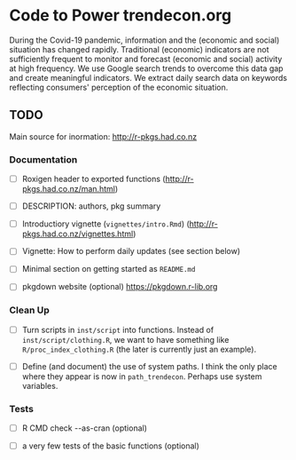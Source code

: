 # Code to Power trendecon.org

During the Covid-19 pandemic, information and the (economic and social) situation has changed rapidly. Traditional (economic) indicators are not sufficiently frequent to monitor and forecast (economic and social) activity at high frequency. We use Google search trends to overcome this data gap and create meaningful indicators. We extract daily search data on keywords reflecting consumers' perception of the economic situation.


## TODO


Main source for inormation: http://r-pkgs.had.co.nz

### Documentation

- [ ] Roxigen header to exported functions (http://r-pkgs.had.co.nz/man.html)

- [ ] DESCRIPTION: authors, pkg summary

- [ ] Introductiory vignette (`vignettes/intro.Rmd`) (http://r-pkgs.had.co.nz/vignettes.html)

- [ ] Vignette: How to perform daily updates (see section below)

- [ ] Minimal section on getting started as `README.md`

- [ ] pkgdown website (optional) https://pkgdown.r-lib.org


### Clean Up

- [ ] Turn scripts in `inst/script` into functions. Instead of `inst/script/clothing.R`, we want to have something like `R/proc_index_clothing.R` (the later is currently just an example).

- [ ] Define (and document) the use of system paths. I think the only place where they appear is now in `path_trendecon`. Perhaps use system variables.


### Tests

- [ ] R CMD check --as-cran (optional)

- [ ] a very few tests of the basic functions (optional)



